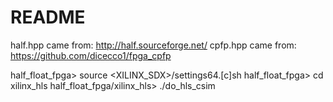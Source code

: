 # README
half.hpp came from: http://half.sourceforge.net/
cpfp.hpp came from: https://github.com/dicecco1/fpga_cpfp

half_float_fpga> source <XILINX_SDX>/settings64.[c]sh
half_float_fpga> cd xilinx_hls
half_float_fpga/xilinx_hls> ./do_hls_csim
